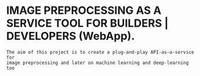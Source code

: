 # IMAGE PREPROCESSING AS A SERVICE TOOL FOR BUILDERS | DEVELOPERS (WebApp). 

```text
The aim of this project is to create a plug-and-play API-as-a-service for 
image preprocessing and later on machine learning and deep-learning too
```